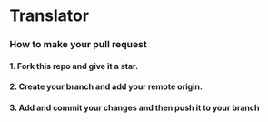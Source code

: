 # Translator

### How to make your pull request

#### 1. Fork this repo and give it a star.
#### 2. Create your branch and add your remote origin.
#### 3. Add and commit your changes and then push it to your branch
